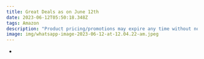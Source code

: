 ```yaml
---
title: Great Deals as on June 12th
date: 2023-06-12T05:50:18.348Z
tags: Amazon
description: "Product pricing/promotions may expire any time without notice.  "
image: img/whatsapp-image-2023-06-12-at-12.04.22-am.jpeg
---
```

*